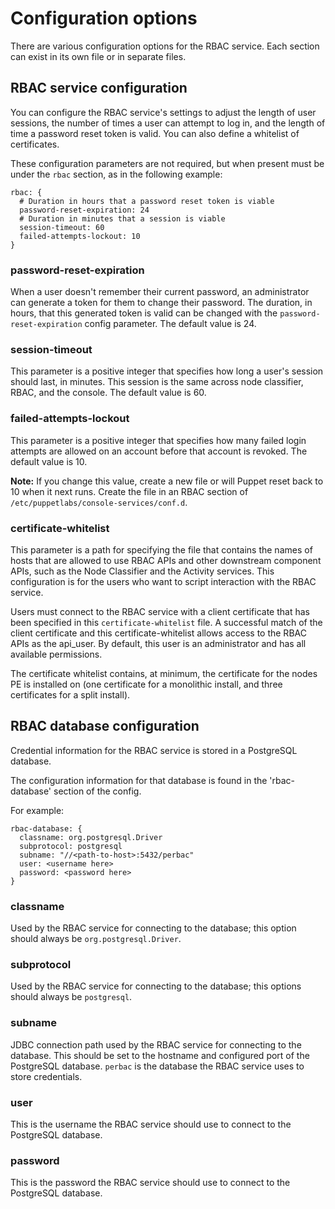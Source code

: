 # Configuration options

There are various configuration options for the RBAC service. Each section can exist in its own file or in separate files.

## RBAC service configuration

You can configure the RBAC service's settings to adjust the length of user sessions, the number of times a user can attempt to log in, and the length of time a password reset token is valid. You can also define a whitelist of certificates.

These configuration parameters are not required, but when present must be under the `rbac` section, as in the following example:

```
rbac: {
  # Duration in hours that a password reset token is viable
  password-reset-expiration: 24
  # Duration in minutes that a session is viable
  session-timeout: 60
  failed-attempts-lockout: 10
}
```

### password-reset-expiration

When a user doesn't remember their current password, an administrator can generate a token for them to change their password. The duration, in hours, that this generated token is valid can be changed with the `password-reset-expiration` config parameter. The default value is 24.

### session-timeout

This parameter is a positive integer that specifies how long a user's session should last, in minutes. This session is the same across node classifier, RBAC, and the console. The default value is 60.

### failed-attempts-lockout

This parameter is a positive integer that specifies how many failed login attempts are allowed on an account before that account is revoked. The default value is 10.

**Note:** If you change this value, create a new file or will Puppet reset back to 10 when it next runs. Create the file in an RBAC section of `/etc/puppetlabs/console-services/conf.d`.

### certificate-whitelist

This parameter is a path for specifying the file that contains the names of hosts that are allowed to use RBAC APIs and other downstream component APIs, such as the Node Classifier and the Activity services. This configuration is for the users who want to script interaction with the RBAC service.

Users must connect to the RBAC service with a client certificate that has been specified in this `certificate-whitelist` file. A successful match of the client certificate and this certificate-whitelist allows access to the RBAC APIs as the api\_user. By default, this user is an administrator and has all available permissions.

The certificate whitelist contains, at minimum, the certificate for the nodes PE is installed on \(one certificate for a monolithic install, and three certificates for a split install\).

## RBAC database configuration

Credential information for the RBAC service is stored in a PostgreSQL database.

The configuration information for that database is found in the 'rbac-database' section of the config.

For example:

```
rbac-database: {
  classname: org.postgresql.Driver
  subprotocol: postgresql
  subname: "//<path-to-host>:5432/perbac"
  user: <username here>
  password: <password here>
}
```

### classname

Used by the RBAC service for connecting to the database; this option should always be `org.postgresql.Driver`.

### subprotocol

Used by the RBAC service for connecting to the database; this options should always be `postgresql`.

### subname

JDBC connection path used by the RBAC service for connecting to the database. This should be set to the hostname and configured port of the PostgreSQL database. `perbac` is the database the RBAC service uses to store credentials.

### user

This is the username the RBAC service should use to connect to the PostgreSQL database.

### password

This is the password the RBAC service should use to connect to the PostgreSQL database.

